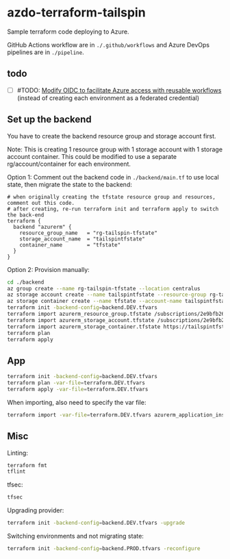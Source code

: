 # azdo-terraform-tailspin

Sample terraform code deploying to Azure.

GitHub Actions workflow are in `./.github/workflows` and Azure DevOps pipelines are in `./pipeline`.

## todo

- [ ] #TODO: [Modify OIDC to facilitate Azure access with reusable workflows](https://josh-ops.com/posts/github-actions-oidc-reusable-workflows/) (instead of creating each environment as a federated credential)

## Set up the backend

You have to create the backend resource group and storage account first.

Note: This is creating 1 resource group with 1 storage account with 1 storage account container. This could be modified to use a separate rg/account/container for each environment.

Option 1: Comment out the backend code in `./backend/main.tf` to use local state, then migrate the state to the backend:

```hcl
# when originally creating the tfstate resource group and resources, comment out this code. 
# after creating, re-run terraform init and terraform apply to switch the back-end
terraform {
  backend "azurerm" {
    resource_group_name   = "rg-tailspin-tfstate"
    storage_account_name  = "tailspintfstate"
    container_name        = "tfstate"
  }
}
```

Option 2: Provision manually:

```bash
cd ./backend
az group create --name rg-tailspin-tfstate --location centralus
az storage account create --name tailspintfstate --resource-group rg-tailspin-tfstate --location centralus --sku Standard_GRS
az storage container create --name tfstate --account-name tailspintfstate 
terraform init -backend-config=backend.DEV.tfvars
terraform import azurerm_resource_group.tfstate /subscriptions/2e9bfb26-ca29-44f5-8920-72c1b0b37188/resourceGroups/rg-tailspin-tfstate
terraform import azurerm_storage_account.tfstate /subscriptions/2e9bfb26-ca29-44f5-8920-72c1b0b37188/resourceGroups/rg-tailspin-tfstate/providers/Microsoft.Storage/storageAccounts/tailspintfstate
terraform import azurerm_storage_container.tfstate https://tailspintfstate.blob.core.windows.net/tfstate
terraform plan
terraform apply
```

## App

```bash
terraform init -backend-config=backend.DEV.tfvars
terraform plan -var-file=terraform.DEV.tfvars
terraform apply -var-file=terraform.DEV.tfvars
```

When importing, also need to specify the var file:

```bash
terraform import -var-file=terraform.DEV.tfvars azurerm_application_insights.appi /subscriptions/2e9bfb26-ca29-44f5-8920-72c1b0b37188/resourceGroups/rg-tailspin-terraform-DEV/providers/Microsoft.Insights/components/app-tailspin-demo-DEV
```

## Misc

Linting:

```bash
terraform fmt
tflint
```

tfsec:

```bash
tfsec
```

Upgrading provider:

```bash
terraform init -backend-config=backend.DEV.tfvars -upgrade
```

Switching environments and not migrating state:

```bash
terraform init -backend-config=backend.PROD.tfvars -reconfigure
```
